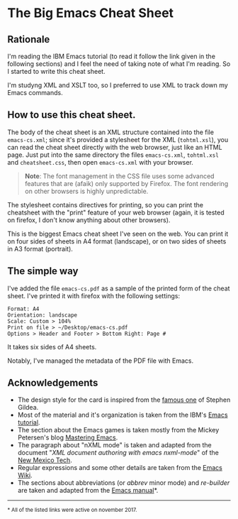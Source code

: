 # The Big Emacs Cheat Sheet

## Rationale

I'm reading the IBM Emacs tutorial (to read it follow the link given
in the following sections) and I feel the need of taking note of what
I'm reading. So I started to write this cheat sheet.

I'm studyng XML and XSLT too, so I preferred to use XML to track down
my Emacs commands.


## How to use this cheat sheet.

The body of the cheat sheet is an XML structure contained into the
file `emacs-cs.xml`; since it's provided a stylesheet for the XML
(`tohtml.xsl`), you can read the cheat sheet directly with the web
browser, just like an HTML page. Just put into the same directory 
the files `emacs-cs.xml`, `tohtml.xsl` and `cheatsheet.css`, then open
`emacs-cs.xml` with your browser.

> **Note**: The font management in the CSS file uses some advanced
> features that are (afaik) only supported by Firefox. The font
> rendering on other browsers is highly unpredictable.

The stylesheet contains directives for printing, so you can print the
cheatsheet with the "print" feature of your web browser (again, it is
tested on firefox, I don't know anything about other browsers).

This is the biggest Emacs cheat sheet I've seen on the web. You can
print it on four sides of sheets in A4 format (landscape), or on two
sides of sheets in A3 format (portrait).


## The simple way

I've added the file `emacs-cs.pdf` as a sample of the printed form of
the cheat sheet. I've printed it with firefox with the following
settings:

    Format: A4
    Orientation: landscape
    Scale: Custom > 104%
    Print on file > ~/Desktop/emacs-cs.pdf
    Options > Header and Footer > Bottom Right: Page #

It takes six sides of A4 sheets.

Notably, I've managed the metadata of the PDF file with Emacs.


## Acknowledgements

* The design style for the card is inspired from the [famous one][1]
  of Stephen Gildea.
* Most of the material and it's organization is taken from
  the IBM's [Emacs tutorial][2].
* The section about the Emacs games is taken mostly from the
  Mickey Petersen's blog [Mastering Emacs][3].
* The paragraph about "nXML mode" is taken and adapted from the
  document "*XML document authoring with emacs nxml-mode*" of the
  [New Mexico Tech][6].
* Regular expressions and some other details are taken from
  the [Emacs Wiki][4].
* The sections about abbreviations (or *abbrev* minor mode) and
  *re-builder* are taken and adapted from the [Emacs
  manual][5]*.

<hr />
<small>* All of the listed links were active on november 2017.</small>

[1]: https://www.gnu.org/software/emacs/refcards/pdf/refcard.pdf
[2]: https://www.ibm.com/developerworks/aix/tutorials/au-emacs1/index.html
[3]: https://www.masteringemacs.org/article/fun-games-in-emacs
[4]: https://www.emacswiki.org
[5]: https://www.gnu.org/software/emacs/manual/
[6]: http://www.nmt.edu/tcc/help/pubs/nxml/

